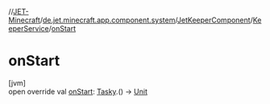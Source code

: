 //[JET-Minecraft](../../../../index.md)/[de.jet.minecraft.app.component.system](../../index.md)/[JetKeeperComponent](../index.md)/[KeeperService](index.md)/[onStart](on-start.md)

# onStart

[jvm]\
open override val [onStart](on-start.md): [Tasky](../../../de.jet.minecraft.tool.timing.tasky/-tasky/index.md).() -&gt; [Unit](https://kotlinlang.org/api/latest/jvm/stdlib/kotlin/-unit/index.html)
